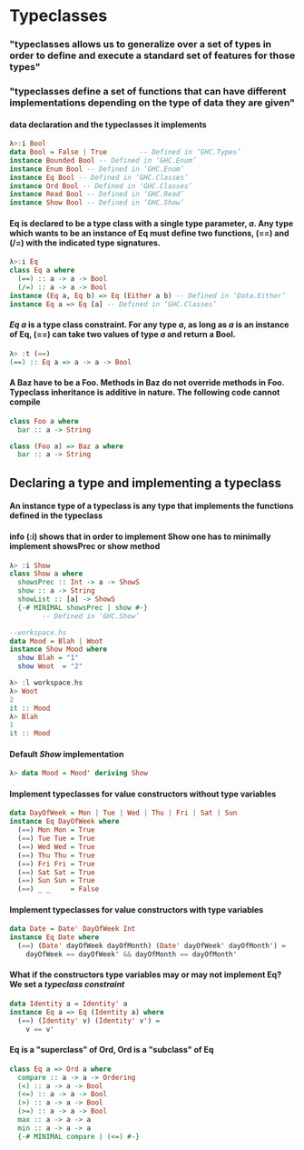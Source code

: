 # Typeclasses
### "typeclasses allows us to generalize over a set of types in order to define and execute a standard set of features for those types"
### "typeclasses define a set of functions that can have different implementations depending on the type of data they are given"

#### data declaration and the typeclasses it implements
```haskell
λ>:i Bool
data Bool = False | True        -- Defined in ‘GHC.Types’
instance Bounded Bool -- Defined in ‘GHC.Enum’
instance Enum Bool -- Defined in ‘GHC.Enum’
instance Eq Bool -- Defined in ‘GHC.Classes’
instance Ord Bool -- Defined in ‘GHC.Classes’
instance Read Bool -- Defined in ‘GHC.Read’
instance Show Bool -- Defined in ‘GHC.Show’
```
#### Eq is declared to be a type class with a single type parameter, *a*. Any type which wants to be an instance of Eq must define two functions, (==) and (/=) with the indicated type signatures.
```haskell
λ>:i Eq
class Eq a where
  (==) :: a -> a -> Bool
  (/=) :: a -> a -> Bool
instance (Eq a, Eq b) => Eq (Either a b) -- Defined in ‘Data.Either’
instance Eq a => Eq [a] -- Defined in ‘GHC.Classes’
```
#### *Eq a* is a type class constraint. For any type *a*, as long as *a* is an instance of Eq, (==) can take two values of type *a* and return a Bool.
```haskell
λ> :t (==)
(==) :: Eq a => a -> a -> Bool
```

#### A Baz have to be a Foo. Methods in Baz do not override methods in Foo. Typeclass inheritance is additive in nature. The following code cannot compile
```haskell
class Foo a where
  bar :: a -> String

class (Foo a) => Baz a where
  bar :: a -> String
```

## Declaring a type and implementing a typeclass
#### An instance type of a typeclass is any type that implements the functions defined in the typeclass
#### info (:i) shows that in order to implement Show one has to minimally implement showsPrec or show method
```haskell
λ> :i Show
class Show a where
  showsPrec :: Int -> a -> ShowS
  show :: a -> String
  showList :: [a] -> ShowS
  {-# MINIMAL showsPrec | show #-}
        -- Defined in ‘GHC.Show’

--workspace.hs
data Mood = Blah | Woot
instance Show Mood where
  show Blah = "1"
  show Woot  = "2"

λ> :l workspace.hs
λ> Woot
2
it :: Mood
λ> Blah
1
it :: Mood  
```

#### Default *Show* implementation
```haskell
λ> data Mood = Mood' deriving Show
```

#### Implement typeclasses for value constructors without type variables
```haskell
data DayOfWeek = Mon | Tue | Wed | Thu | Fri | Sat | Sun
instance Eq DayOfWeek where
  (==) Mon Mon = True
  (==) Tue Tue = True
  (==) Wed Wed = True
  (==) Thu Thu = True
  (==) Fri Fri = True
  (==) Sat Sat = True
  (==) Sun Sun = True
  (==) _ _     = False
```
#### Implement typeclasses for value constructors with type variables
```haskell
data Date = Date' DayOfWeek Int
instance Eq Date where
  (==) (Date' dayOfWeek dayOfMonth) (Date' dayOfWeek' dayOfMonth') =
    dayOfWeek == dayOfWeek' && dayOfMonth == dayOfMonth'
```

#### What if the constructors type variables may or may not implement Eq? We set a *typeclass constraint*
```haskell
data Identity a = Identity' a
instance Eq a => Eq (Identity a) where
  (==) (Identity' v) (Identity' v') =
    v == v'
```

#### Eq is a "superclass" of Ord, Ord is a "subclass" of Eq
```haskell
class Eq a => Ord a where
  compare :: a -> a -> Ordering
  (<) :: a -> a -> Bool
  (<=) :: a -> a -> Bool
  (>) :: a -> a -> Bool
  (>=) :: a -> a -> Bool
  max :: a -> a -> a
  min :: a -> a -> a
  {-# MINIMAL compare | (<=) #-}
```
